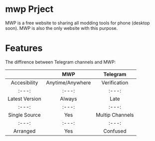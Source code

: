 # mwp Prject
MWP is a free website to sharing all modding tools for phone (desktop soon). MWP is also the only website with this purpose.

# Features
The diffirence between Telegram channels and MWP:

|       |  MWP  | Telegram |
| :---: | :---: | :---: |
| Accesibility | Anytime/Anywhere | Verification |
| :---: | :---: | :---: |
| Latest Version | Always | Late |
| :---: | :---: | :---: |
| Single Source | Yes | Multip Channels |
| :---: | :---: | :---: |
| Arranged | Yes | Confused |